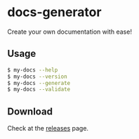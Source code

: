 # docs-generator

Create your own documentation with ease!

## Usage

```bash
$ my-docs --help
$ my-docs --version
$ my-docs --generate
$ my-docs --validate
```

## Download

Check at the [releases](https://github.com/jd-apprentice/my-docs/releases) page.